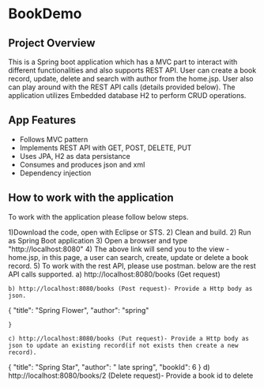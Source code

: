 # BookDemo

## Project Overview
This is a Spring boot application which has a MVC part to interact with different functionalities and also supports REST API. User can create a book record, update, delete and search with author from the home.jsp. User also can play around with the REST API calls (details provided below). The application utilizes Embedded database H2 to perform CRUD operations.

## App Features
- Follows MVC pattern 
- Implements REST API with GET, POST, DELETE, PUT
- Uses JPA, H2 as data persistance
- Consumes and produces json and xml
- Dependency injection

## How to work with the application
To work with the application please follow below steps.

1)Download the code, open with Eclipse or STS.
2) Clean and build.
2) Run as Spring Boot application
3) Open a browser and type "http://localhost:8080"
4) The above link will send you to the view - home.jsp, in this page, a user can search, create, update or delete a book record.
5) To work with the rest API, please use postman. below are the rest API  calls supported.
	a) http://localhost:8080/books (Get request)

	b) http://localhost:8080/books (Post request)- Provide a Http body as json.
   {
        "title": "Spring Flower",
        "author": "spring"
       
    }

    c) http://localhost:8080/books (Put request)- Provide a Http body as json to update an existing record(if not exists then create a new record).
   {
        "title": "Spring Star",
        "author": " late spring",
         "bookId": 6
     }
     d) http://localhost:8080/books/2 (Delete request)- Provide a book id to delete








